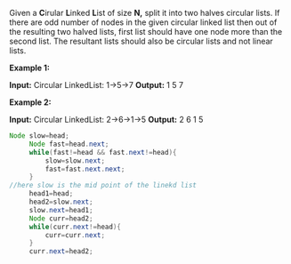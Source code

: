 Given a **C**irular **L**inked **L**ist of size **N,** split it into two halves circular lists. If there are odd number of nodes in the given circular linked list then out of the resulting two halved lists, first list should have one node more than the second list. The resultant lists should also be circular lists and not linear lists.

**Example 1:**

**Input:**
Circular LinkedList: 1->5->7
**Output:**
1 5
7

**Example 2:**

**Input:**
Circular LinkedList: 2->6->1->5
**Output:**
2 6
1 5

```java
Node slow=head;
	 Node fast=head.next;
	 while(fast!=head && fast.next!=head){
		 slow=slow.next;
		 fast=fast.next.next;
	 }
//here slow is the mid point of the linekd list 
	 head1=head;
	 head2=slow.next;
	 slow.next=head1;
	 Node curr=head2;
	 while(curr.next!=head){
		 curr=curr.next;
	 }
	 curr.next=head2;
```